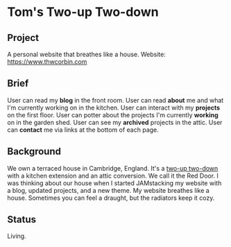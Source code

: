 # Tom's Two-up Two-down

## Project

A personal website that breathes like a house.
Website: https://www.thwcorbin.com

<!-- [![Tom's Two-up Two-down website](src/assets/images/toms-site-min.png?raw=true)](https://www.thwcorbin.com "Tom's Two-up Two-down website") -->

## Brief

User can read my **blog** in the front room. User can read **about** me and what I'm currently working on in the kitchen. User can interact with my **projects** on the first floor. User can potter about the projects I'm currently **working** on in the garden shed. User can see my **archived** projects in the attic. User can **contact** me via links at the bottom of each page.

## Background

We own a terraced house in Cambridge, England. It's a [two-up two-down](https://dictionary.cambridge.org/dictionary/english/two-up-two-down "Definition of two-up two-down") with a kitchen extension and an attic conversion. We call it the Red Door. I was thinking about our house when I started JAMstacking my website with a blog, updated projects, and a new theme. My website breathes like a house. Sometimes you can feel a draught, but the radiators keep it cozy.

## Status

Living.
